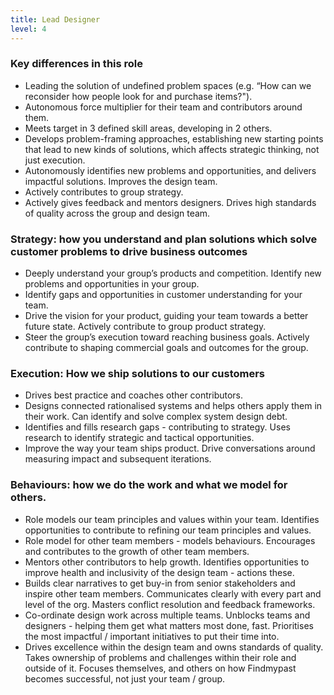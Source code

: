 ```yaml
---
title: Lead Designer
level: 4
---
```


### Key differences in this role

- Leading the solution of undefined problem spaces (e.g. “How can we reconsider how people look for and purchase items?").
- Autonomous force multiplier for their team and contributors around them.
- Meets target in 3 defined skill areas, developing in 2 others.
- Develops problem-framing approaches, establishing new starting points that lead to new kinds of solutions, which affects strategic thinking, not just execution.
- Autonomously identifies new problems and opportunities, and delivers impactful solutions. Improves the design team.
- Actively contributes to group strategy.
- Actively gives feedback and mentors designers. Drives high standards of quality across the group and design team.

### Strategy: how you understand and plan solutions which solve customer problems to drive business outcomes

- Deeply understand your group’s products and competition. Identify new problems and opportunities in your group.
- Identify gaps and opportunities in customer understanding for your team.
- Drive the vision for your product, guiding your team towards a better future state. Actively contribute to group product strategy.
- Steer the group’s execution toward reaching business goals. Actively contribute to shaping commercial goals and outcomes for the group.

### Execution: How we ship solutions to our customers

- Drives best practice and coaches other contributors.
- Designs connected rationalised systems and helps others apply them in their work. Can identify and solve complex system design debt.
- Identifies and fills research gaps - contributing to strategy. Uses research to identify strategic and tactical opportunities.
- Improve the way your team ships product. Drive conversations around measuring impact and subsequent iterations.

### Behaviours: how we do the work and what we model for others.

- Role models our team principles and values within your team. Identifies opportunities to contribute to refining our team principles and values.
- Role model for other team members - models behaviours. Encourages and contributes to the growth of other team members.
- Mentors other contributors to help growth. Identifies opportunities to improve health and inclusivity of the design team - actions these.
- Builds clear narratives to get buy-in from senior stakeholders and inspire other team members. Communicates clearly with every part and level of the org. Masters conflict resolution and feedback frameworks.
- Co-ordinate design work across multiple teams. Unblocks teams and designers - helping them get what matters most done, fast. Prioritises the most impactful / important initiatives to put their time into.
- Drives excellence within the design team and owns standards of quality. Takes ownership of problems and challenges within their role and outside of it. Focuses themselves, and others on how Findmypast becomes successful, not just your team / group.
